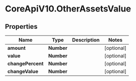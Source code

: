 # CoreApiV10.OtherAssetsValue

## Properties
Name | Type | Description | Notes
------------ | ------------- | ------------- | -------------
**amount** | **Number** |  | [optional] 
**value** | **Number** |  | [optional] 
**changePercent** | **Number** |  | [optional] 
**changeValue** | **Number** |  | [optional] 


